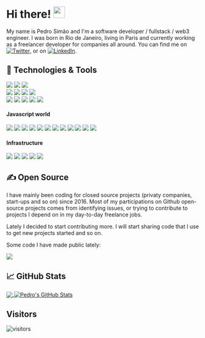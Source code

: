 <!-- ### Hi there 👋 -->

<!-- Todo: Add a Header in the Future -->
<!-- [![Header](https://raw.githubusercontent.com/MartinHeinz/MartinHeinz/master/readme_header.png "Header")](https://martinheinz.dev/) -->

# Hi there! <img src="https://raw.githubusercontent.com/MartinHeinz/MartinHeinz/master/wave.gif" width="30px">

My name is Pedro Simão and I'm a software developer / fullstack / web3 engineer. I was born in Rio de Janeiro, living in Paris and currently working as a freelancer developer for companies all around. You can find me on [![Twitter][1.2]][1],  or on [![LinkedIn][3.2]][3].

## 🔧 Technologies & Tools
![](https://img.shields.io/badge/OS-Mac_OS-informational?style=flat&logo=linux&logoColor=white&color=2bbc8a)
![](https://img.shields.io/badge/Shell-Bash-informational?style=flat&logo=gnu-bash&logoColor=white&color=2bbc8a)
![](https://img.shields.io/badge/Editor-IntelliJ_IDEA-informational?style=flat&logo=intellij-idea&logoColor=white&color=2bbc8a) <br/>
![](https://img.shields.io/badge/Language-Typescript-informational?style=flat&logo=typescript&logoColor=white&color=2bbc8a)
![](https://img.shields.io/badge/Language-JavaScript-informational?style=flat&logo=javascript&logoColor=white&color=2bbc8a)
![](https://img.shields.io/badge/Language-Python-informational?style=flat&logo=python&logoColor=white&color=2bbc8a)
![](https://img.shields.io/badge/Language-C-informational?style=flat&logo=c&logoColor=white&color=2bbc8a) <br/>
![](https://img.shields.io/badge/DB-PostgreSQL-informational?style=flat&logo=postgresql&logoColor=white&color=2bbc8a)
![](https://img.shields.io/badge/DB-MongoDB-informational?style=flat&logo=mongodb&logoColor=white&color=2bbc8a)
![](https://img.shields.io/badge/DB-Realm.JS-informational?style=flat&logo=realm&logoColor=white&color=2bbc8a)
![](https://img.shields.io/badge/Tools-Docker-informational?style=flat&logo=docker&logoColor=white&color=2bbc8a)
![](https://img.shields.io/badge/Tools-Kubernetes-informational?style=flat&logo=kubernetes&logoColor=white&color=2bbc8a)


#### Javascript world
![](https://img.shields.io/badge/Lib-Node.JS-informational?style=flat&logo=node&logoColor=white&color=2bbc8a)
![](https://img.shields.io/badge/Lib-React.JS-informational?style=flat&logo=react&logoColor=white&color=2bbc8a)
![](https://img.shields.io/badge/Lib-React_Native-informational?style=flat&logo=react&logoColor=white&color=2bbc8a)
![](https://img.shields.io/badge/Lib-Next.JS-informational?style=flat&logo=next.js&logoColor=white&color=2bbc8a)
![](https://img.shields.io/badge/Lib-Redux-informational?style=flat&logo=redux&logoColor=white&color=2bbc8a)
![](https://img.shields.io/badge/Lib-Styled_Components-informational?style=flat&logo=styledcomponents&logoColor=white&color=2bbc8a)
![](https://img.shields.io/badge/Lib-Emotion-informational?style=flat&logo=emotion&logoColor=white&color=2bbc8a)
![](https://img.shields.io/badge/Lib-Jest-informational?style=flat&logo=jest&logoColor=white&color=2bbc8a)
![](https://img.shields.io/badge/Lib-Cypress-informational?style=flat&logo=cypress&logoColor=white&color=2bbc8a)
![](https://img.shields.io/badge/Lib-React_Testing_Library-informational?style=flat&logo=reacttestinglibrary&logoColor=white&color=2bbc8a)
![](https://img.shields.io/badge/Lib-Mongoose-informational?style=flat&logo=mongoose&logoColor=white&color=2bbc8a)
![](https://img.shields.io/badge/Lib-Prisma-informational?style=flat&logo=prisma&logoColor=white&color=2bbc8a)


#### Infrastructure
![](https://img.shields.io/badge/Cloud-Vercel-informational?style=flat&logo=vercel&logoColor=white&color=2bbc8a)
![](https://img.shields.io/badge/Cloud-Netlify-informational?style=flat&logo=netlify&logoColor=white&color=2bbc8a)
![](https://img.shields.io/badge/Cloud-AWS-informational?style=flat&logo=amazon&logoColor=white&color=2bbc8a)
![](https://img.shields.io/badge/Cloud-Digital_Ocean-informational?style=flat&logo=digitalocean&logoColor=white&color=2bbc8a)
![](https://img.shields.io/badge/Cloud-Scaleway-informational?style=flat&logo=scaleway&logoColor=white&color=2bbc8a)

<!-- ![npm type definitions](https://img.shields.io/npm/types/typescript) -->

## &#x270d; Open Source

I have mainly been coding for closed source projects (privaty companies, start-ups and so on) since 2016.
Most of my participations on Github open-source projects comes from identifying issues, or trying to contribute to projects I depend on in my day-to-day freelance jobs.

Lately I decided to start contributing more. I will start sharing code that I use to get new projects started and so on.

Some code I have made public lately:

<a href="https://github.com/PedroSimao/quid_front">
  <img align="center" src="https://github-readme-stats.vercel.app/api/pin/?username=PedroSimao&repo=quid_front&title_color=ffffff&text_color=c9cacc&icon_color=2bbc8a&bg_color=1d1f21" />
</a>


## &#x1f4c8; GitHub Stats

<a href="https://github.com/PedroSimao/PedroSimao">
  <img align="center" src="https://github-readme-stats.vercel.app/api/top-langs/?username=PedroSimao&hide=java,html,tex&title_color=ffffff&text_color=c9cacc&icon_color=2bbc8a&bg_color=1d1f21&langs_count=3" />
</a>
<a href="https://github.com/PedroSimao/PedroSimao">
  <img align="center" src="https://github-readme-stats.vercel.app/api?username=PedroSimao&show_icons=true&line_height=27&count_private=true&title_color=ffffff&text_color=c9cacc&icon_color=2bbc8a&bg_color=1d1f21" alt="Pedro's GitHub Stats" />
</a>  

<!-- links to social media icons -->

<!-- icons with padding -->

[1.1]: http://i.imgur.com/tXSoThF.png (twitter icon with padding)
[2.1]: http://i.imgur.com/0o48UoR.png (github icon with padding)

<!-- icons without padding -->

[1.2]: http://i.imgur.com/wWzX9uB.png (twitter icon without padding)
[2.2]: http://i.imgur.com/9I6NRUm.png (github icon without padding)
[3.2]: https://raw.githubusercontent.com/MartinHeinz/MartinHeinz/master/linkedin-3-16.png (LinkedIn icon without padding)


<!-- links to your social media accounts -->

[1]: https://twitter.com/PedroSimao
[2]: https://github.com/PedroSimao
[3]: https://www.linkedin.com/in/PedroSimao/


<!-- Resources -->
<!-- Icons: https://simpleicons.org/ -->
<!-- GitHub Stats: https://github.com/anuraghazra/github-readme-stats -->
<!-- Emojis: https://emojipedia.org/emoji/ -->
<!-- HTML Emojis: https://www.fileformat.info/index.htm -->
<!-- Shields: https://shields.io/ -->
<!-- Awesome GitHub Profile README: https://github.com/abhisheknaiidu/awesome-github-profile-readme -->


## Visitors

![visitors](https://visitor-badge.glitch.me/badge?page_id=pedrosimao.pedrosimao)
